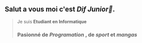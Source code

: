 ## Salut a vous moi c'est *Dif Junior🙂*.  
> Je suis **Etudiant en Informatique**
>### Pasionné de *Programation* , de *sport* et *mangas*
<!--
**DifJunior/DifJunior** is a ✨ _special_ ✨ repository because its `README.md` (this file) appears on your GitHub profile.

Here are some ideas to get you started:

- 🔭 I’m currently working on ...
- 🌱 I’m currently learning ...
- 👯 I’m looking to collaborate on ...
- 🤔 I’m looking for help with ...
- 💬 Ask me about ...
- 📫 How to reach me: ...
- 😄 Pronouns: ...
- ⚡ Fun fact: ...
-->
